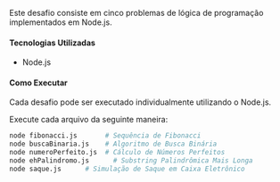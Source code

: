 Este desafio consiste em cinco problemas de lógica de programação implementados em Node.js.

#### Tecnologias Utilizadas
- Node.js

#### Como Executar
Cada desafio pode ser executado individualmente utilizando o Node.js.

Execute cada arquivo da seguinte maneira:

```bash
node fibonacci.js       # Sequência de Fibonacci
node buscaBinaria.js    # Algoritmo de Busca Binária
node numeroPerfeito.js  # Cálculo de Números Perfeitos
node ehPalindromo.js      # Substring Palindrômica Mais Longa
node saque.js      # Simulação de Saque em Caixa Eletrônico
```